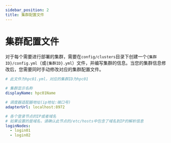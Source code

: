 ```yaml
---
sidebar_position: 2
title: 集群配置文件
---
```


# 集群配置文件

对于每个需要进行部署的集群，需要在`config/clusters`目录下创建一个`{集群ID}/config.yml`（或`{集群ID}.yml`）文件，并编写集群的信息。当您的集群信息修改后，您需要同时手动修改对应的集群配置文件。

```yaml title="config/clusters/hpc01/config.yml"
# 此文件为hpc01.yml，对应的集群ID为hpc01

# 集群显示名称
displayName: hpc01Name

# 调度器适配器地址(ip地址:端口号)
adapterUrl: localhost:8972

# 各个登录节点的IP或者域名
# 如果设置的是域名，请确认此节点的/etc/hosts中包含了域名到IP的解析信息
loginNodes:
  - login01
  - login02
```